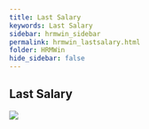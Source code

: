 ```yaml
---
title: Last Salary
keywords: Last Salary
sidebar: hrmwin_sidebar
permalink: hrmwin_lastsalary.html
folder: HRMWin   
hide_sidebar: false
---
```


## Last Salary

![](http://docs.risersoft.com/hrmnirvana/ImagesExt/image8_154.jpg)
